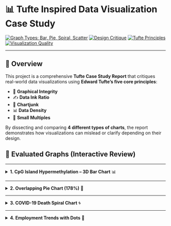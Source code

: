 # 📊 Tufte Inspired Data Visualization Case Study

[![Graph Types: Bar, Pie, Spiral, Scatter](https://img.shields.io/badge/Graphs-Bar%2C%20Pie%2C%20Spiral%2C%20Scatter-brightgreen)](#)
[![Design Critique](https://img.shields.io/badge/Focus-Design%20Critique-blue)](#)
[![Tufte Principles](https://img.shields.io/badge/Tufte%20Principles-Applied-success)](#)
[![Visualization Quality](https://img.shields.io/badge/Improved%20Visuals-Yes-ff69b4)](#)

---

## 🧭 Overview

This project is a comprehensive **Tufte Case Study Report** that critiques real-world data visualizations using **Edward Tufte’s five core principles**:

- 📏 **Graphical Integrity**
- ✍️ **Data Ink Ratio**
- 🚫 **Chartjunk**
- 📊 **Data Density**
- 🧩 **Small Multiples**

By dissecting and comparing **4 different types of charts**, the report demonstrates how visualizations can mislead or clarify depending on their design.   

 ## 📌 Evaluated Graphs (Interactive Review)

---

<details>
<summary><strong>1. CpG Island Hypermethylation – 3D Bar Chart</strong> 📊</summary>

**🎯 Problem:**  
The use of a 3D bar chart introduces visual distortion. Perspective and shadows make some bars appear taller or shorter than they really are, reducing the integrity of the data.

**Better Approach:**  
Switch to a clean 2D bar chart. This preserves the clarity of comparisons while removing distracting aesthetics. Focus on honest representation, not decoration.

</details>

---

<details>
<summary><strong>2. Overlapping Pie Chart (178%)</strong> 🥧</summary>

**⚠️ Problem:**  
This pie chart misleads by totaling 178% a conceptual failure, since pie charts should represent parts of a whole. It fails to handle overlapping categories properly.

**Better Approach:**  
Use a Venn diagram or grouped bar chart to show category overlap without inflating total values. This ensures logical accuracy and viewer trust.

</details>

---

<details>
<summary><strong>3. COVID-19 Death Spiral Chart</strong> 🌀</summary>

**📉 Problem:**  
The spiral format is visually eye-catching but analytically confusing. Overlapping lines and nonlinear scales make trends hard to follow or compare.

**Better Approach:**  
Separate country data into small multiples (side-by-side mini line charts). This allows better cross-country comparison and highlights trends over time more effectively.

</details>

---

<details>
<summary><strong>4. Employment Trends with Dots</strong> 🔘</summary>

**🔍 Problem:**  
The dot-based design suffers from inconsistent marker sizing and color gradients that obscure the actual values. It sacrifices accuracy for aesthetics.

**Better Approach:**  
Replace with consistent-sized scatter plots or line graphs using minimal styling. Keep it simple to help the audience stay focused on the actual job trend shifts.

</details>
